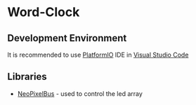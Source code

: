 # Word-Clock

## Development Environment
It is recommended to use [PlatformIO](https://platformio.org/platformio-ide) IDE in [Visual Studio Code](https://code.visualstudio.com/)

## Libraries
- [NeoPixelBus](https://github.com/Makuna/NeoPixelBus/) - used to control the led array 